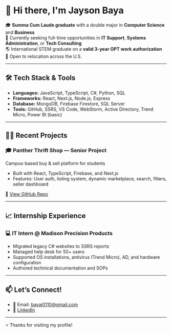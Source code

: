 # 👋 Hi there, I'm Jayson Baya

🎓 **Summa Cum Laude graduate** with a double major in **Computer Science** and **Business**  
💼 Currently seeking full-time opportunities in **IT Support**, **Systems Administration**, or **Tech Consulting**  
🌎 International STEM graduate on a **valid 3-year OPT work authorization**  
📍 Open to relocation across the U.S.

---

## 🛠 Tech Stack & Tools
- **Languages:** JavaScript, TypeScript, C#, Python, SQL
- **Frameworks:** React, Next.js, Node.js, Express
- **Database:** MongoDB, Firebase Firestore, SQL Server
- **Tools:** GitHub, SSRS, VS Code, WebStorm, Active Directory, Trend Micro, Power BI (basic)

---

## 🧑‍💻 Recent Projects

### 🎓 Panther Thrift Shop — Senior Project  
Campus-based buy & sell platform for students  
- Built with React, TypeScript, Firebase, and Next.js  
- Features: User auth, listing system, dynamic marketplace, search, filters, seller dashboard  

🔗 [View GitHub Repo](https://github.com/bayaj0110/HC25-Jayson-Baya-Senior-Project)  

---

## 📈 Internship Experience

### 💻 IT Intern @ Madison Precision Products  
- Migrated legacy C# websites to SSRS reports  
- Managed help desk for 50+ users  
- Supported OS installations, antivirus (Trend Micro), AD, and hardware configuration  
- Authored technical documentation and SOPs  

---

## 📫 Let’s Connect!

- 📧 Email: [bayaj0110@gmail.com](mailto:bayaj0110@gmail.com)  
- 🔗 [LinkedIn](https://www.linkedin.com/in/jaysonbaya)  

---

⭐️ Thanks for visiting my profile!

